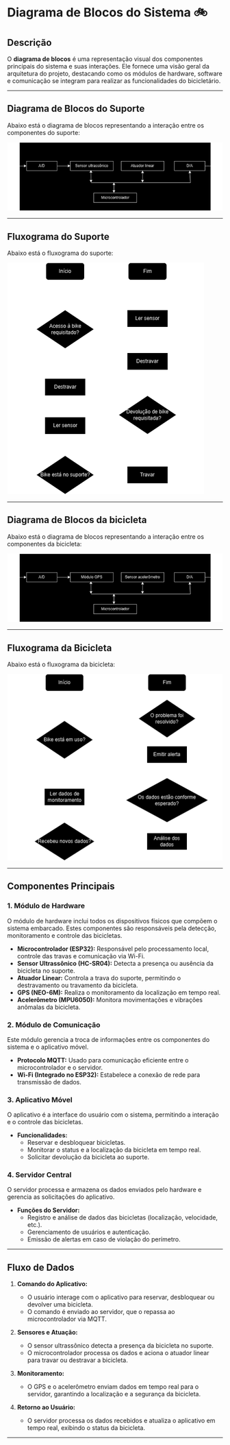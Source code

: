 # Diagrama de Blocos do Sistema 🚲

## **Descrição**

O **diagrama de blocos** é uma representação visual dos componentes principais do sistema e suas interações. Ele fornece uma visão geral da arquitetura do projeto, destacando como os módulos de hardware, software e comunicação se integram para realizar as funcionalidades do bicicletário.

---
## **Diagrama de Blocos do Suporte**

Abaixo está o diagrama de blocos representando a interação entre os componentes do suporte:

![Diagrama de Blocos do Sistema](/images/blocos-suporte.png)

---
## **Fluxograma do Suporte**

Abaixo está o fluxograma do suporte:

![Diagrama de Blocos do Sistema](/images/fluxo-suporte.png)

---

## **Diagrama de Blocos da bicicleta**

Abaixo está o diagrama de blocos representando a interação entre os componentes da bicicleta:

![Diagrama de Blocos do Sistema](/images/blocos-bike.png)

---
## **Fluxograma da Bicicleta**

Abaixo está o fluxograma da bicicleta:

![Diagrama de Blocos do Sistema](/images/fluxo-bicicleta.png)

---



## **Componentes Principais**

### **1. Módulo de Hardware**
O módulo de hardware inclui todos os dispositivos físicos que compõem o sistema embarcado. Estes componentes são responsáveis pela detecção, monitoramento e controle das bicicletas.

- **Microcontrolador (ESP32):** Responsável pelo processamento local, controle das travas e comunicação via Wi-Fi.
- **Sensor Ultrassônico (HC-SR04):** Detecta a presença ou ausência da bicicleta no suporte.
- **Atuador Linear:** Controla a trava do suporte, permitindo o destravamento ou travamento da bicicleta.
- **GPS (NEO-6M):** Realiza o monitoramento da localização em tempo real.
- **Acelerômetro (MPU6050):** Monitora movimentações e vibrações anômalas da bicicleta.

### **2. Módulo de Comunicação**
Este módulo gerencia a troca de informações entre os componentes do sistema e o aplicativo móvel.

- **Protocolo MQTT:** Usado para comunicação eficiente entre o microcontrolador e o servidor.
- **Wi-Fi (Integrado no ESP32):** Estabelece a conexão de rede para transmissão de dados.

### **3. Aplicativo Móvel**
O aplicativo é a interface do usuário com o sistema, permitindo a interação e o controle das bicicletas.

- **Funcionalidades:**
  - Reservar e desbloquear bicicletas.
  - Monitorar o status e a localização da bicicleta em tempo real.
  - Solicitar devolução da bicicleta ao suporte.

### **4. Servidor Central**
O servidor processa e armazena os dados enviados pelo hardware e gerencia as solicitações do aplicativo.

- **Funções do Servidor:**
  - Registro e análise de dados das bicicletas (localização, velocidade, etc.).
  - Gerenciamento de usuários e autenticação.
  - Emissão de alertas em caso de violação do perímetro.

---

## **Fluxo de Dados**

1. **Comando do Aplicativo:**
   - O usuário interage com o aplicativo para reservar, desbloquear ou devolver uma bicicleta.
   - O comando é enviado ao servidor, que o repassa ao microcontrolador via MQTT.

2. **Sensores e Atuação:**
   - O sensor ultrassônico detecta a presença da bicicleta no suporte.
   - O microcontrolador processa os dados e aciona o atuador linear para travar ou destravar a bicicleta.

3. **Monitoramento:**
   - O GPS e o acelerômetro enviam dados em tempo real para o servidor, garantindo a localização e a segurança da bicicleta.

4. **Retorno ao Usuário:**
   - O servidor processa os dados recebidos e atualiza o aplicativo em tempo real, exibindo o status da bicicleta.

---

